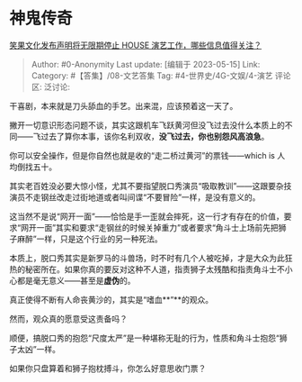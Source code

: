 # 神鬼传奇
[笑果文化发布声明将无限期停止 HOUSE 演艺工作，哪些信息值得关注？](https://www.zhihu.com/question/601068009/answer/3029102898)

> Author: #0-Anonymity
> Last update: [编辑于 2023-05-15]
> Link:
> Category: #【答集】/08-文艺答集 
> Tag: #4-世界史/4G-文娱/4-演艺
> 评论区:
> 泛讨论:

干喜剧，本来就是刀头舔血的手艺。出来混，应该预着这一天了。

撇开一切意识形态问题不谈，其实这跟机车飞跃黄河但没飞过去没什么本质上的不同——飞过去了算你本事，该你名利双收，**没飞过去，你也别怨风高浪急**。

你可以安全操作，但是你自然也就是收的“走二桥过黄河”的票钱——which is 人均倒找五十。

其实老百姓没必要大惊小怪，尤其不要指望脱口秀演员“吸取教训”——这跟要杂技演员不走钢丝改走过街地道或者叫间谍“不要冒险”一样，是没有意义的。

这当然不是说“网开一面”——恰恰是手一歪就会摔死，这一行才有存在的价值，要求“网开一面”其实和要求“走钢丝的时候关掉重力”或者要求“角斗士上场前先把狮子麻醉”一样，只是这个行业的另一种死法。

本质上，脱口秀其实是新罗马的斗兽场，时不时有几个人被吃掉，才是大众为此狂热的秘密所在。如果你真的要反对这种不人道，指责狮子太残酷和指责角斗士不小心都是毫无意义——甚至是**虚伪**的。

真正使得不断有人命丧黄沙的，其实是“嗜血**”**的观众。

然而，观众真的愿意受这责备吗？

顺便，搞脱口秀的抱怨“尺度太严”是一种堪称无耻的行为，性质和角斗士抱怨“狮子太凶”一样。

如果你只盘算着和狮子抱枕搏斗，你怎么好意思收门票？
